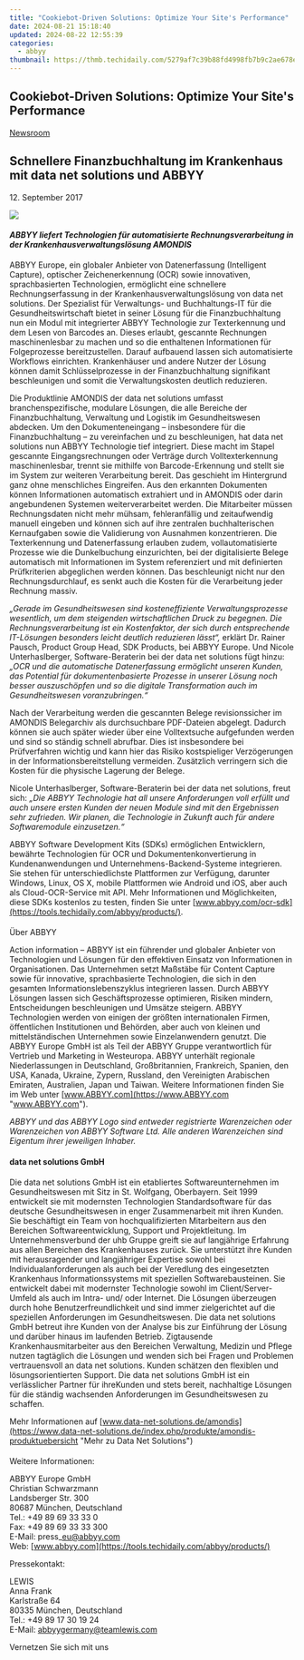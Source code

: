 ```yaml
---
title: "Cookiebot-Driven Solutions: Optimize Your Site's Performance"
date: 2024-08-21 15:18:40
updated: 2024-08-22 12:55:39
categories:
  - abbyy
thumbnail: https://thmb.techidaily.com/5279af7c39b88fd4998fb7b9c2ae678e663ed77151996f75dc42960cd65686db.jpg
---
```


## Cookiebot-Driven Solutions: Optimize Your Site's Performance

[Newsroom](https://tools.techidaily.com/abbyy/products/)

## Schnellere Finanzbuchhaltung im Krankenhaus mit data net solutions und ABBYY

12\. September 2017

![](https://content.abbyy.com/-/media/project/abbyy/abbyy/branchtemplates/shutterstock_1272462163_1296-x-729.jpg?h=729&iar=0&w=1296)

#### _ABBYY liefert Technologien für automatisierte Rechnungsverarbeitung in der Krankenhausverwaltungslösung AMONDIS_

ABBYY Europe, ein globaler Anbieter von Datenerfassung (Intelligent Capture), optischer Zeichenerkennung (OCR) sowie innovativen, sprachbasierten Technologien, ermöglicht eine schnellere Rechnungserfassung in der Krankenhausverwaltungslösung von data net solutions. Der Spezialist für Verwaltungs- und Buchhaltungs-IT für die Gesundheitswirtschaft bietet in seiner Lösung für die Finanzbuchhaltung nun ein Modul mit integrierter ABBYY Technologie zur Texterkennung und dem Lesen von Barcodes an. Dieses erlaubt, gescannte Rechnungen maschinenlesbar zu machen und so die enthaltenen Informationen für Folgeprozesse bereitzustellen. Darauf aufbauend lassen sich automatisierte Workflows einrichten. Krankenhäuser und andere Nutzer der Lösung können damit Schlüsselprozesse in der Finanzbuchhaltung signifikant beschleunigen und somit die Verwaltungskosten deutlich reduzieren.

  
Die Produktlinie AMONDIS der data net solutions umfasst branchenspezifische, modulare Lösungen, die alle Bereiche der Finanzbuchhaltung, Verwaltung und Logistik im Gesundheitswesen abdecken. Um den Dokumenteneingang – insbesondere für die Finanzbuchhaltung – zu vereinfachen und zu beschleunigen, hat data net solutions nun ABBYY Technologie tief integriert. Diese macht im Stapel gescannte Eingangsrechnungen oder Verträge durch Volltexterkennung maschinenlesbar, trennt sie mithilfe von Barcode-Erkennung und stellt sie im System zur weiteren Verarbeitung bereit. Das geschieht im Hintergrund ganz ohne menschliches Eingreifen. Aus den erkannten Dokumenten können Informationen automatisch extrahiert und in AMONDIS oder darin angebundenen Systemen weiterverarbeitet werden. Die Mitarbeiter müssen Rechnungsdaten nicht mehr mühsam, fehleranfällig und zeitaufwendig manuell eingeben und können sich auf ihre zentralen buchhalterischen Kernaufgaben sowie die Validierung von Ausnahmen konzentrieren. Die Texterkennung und Datenerfassung erlauben zudem, vollautomatisierte Prozesse wie die Dunkelbuchung einzurichten, bei der digitalisierte Belege automatisch mit Informationen im System referenziert und mit definierten Prüfkriterien abgeglichen werden können. Das beschleunigt nicht nur den Rechnungsdurchlauf, es senkt auch die Kosten für die Verarbeitung jeder Rechnung massiv.

  
_„Gerade im Gesundheitswesen sind kosteneffiziente Verwaltungsprozesse wesentlich, um dem steigenden wirtschaftlichen Druck zu begegnen. Die Rechnungsverarbeitung ist ein Kostenfaktor, der sich durch entsprechende IT-Lösungen besonders leicht deutlich reduzieren lässt“,_ erklärt Dr. Rainer Pausch, Product Group Head, SDK Products, bei ABBYY Europe. Und Nicole Unterhaslberger, Software-Beraterin bei der data net solutions fügt hinzu: _„OCR und die automatische Datenerfassung ermöglicht unseren Kunden, das Potential für dokumentenbasierte Prozesse in unserer Lösung noch besser auszuschöpfen und so die digitale Transformation auch im Gesundheitswesen voranzubringen.“_ 

  
Nach der Verarbeitung werden die gescannten Belege revisionssicher im AMONDIS Belegarchiv als durchsuchbare PDF-Dateien abgelegt. Dadurch können sie auch später wieder über eine Volltextsuche aufgefunden werden und sind so ständig schnell abrufbar. Dies ist insbesondere bei Prüfverfahren wichtig und kann hier das Risiko kostspieliger Verzögerungen in der Informationsbereitstellung vermeiden. Zusätzlich verringern sich die Kosten für die physische Lagerung der Belege.

  
Nicole Unterhaslberger, Software-Beraterin bei der data net solutions, freut sich: _„Die ABBYY Technologie hat all unsere Anforderungen voll erfüllt und auch unsere ersten Kunden der neuen Module sind mit den Ergebnissen sehr zufrieden. Wir planen, die Technologie in Zukunft auch für andere Softwaremodule einzusetzen.“_

  
ABBYY Software Development Kits (SDKs) ermöglichen Entwicklern, bewährte Technologien für OCR und Dokumentenkonvertierung in Kundenanwendungen und Unternehmens-Backend-Systeme integrieren. Sie stehen für unterschiedlichste Plattformen zur Verfügung, darunter Windows, Linux, OS X, mobile Plattformen wie Android und iOS, aber auch als Cloud-OCR-Service mit API. Mehr Informationen und Möglichkeiten, diese SDKs kostenlos zu testen, finden Sie unter [www.abbyy.com/ocr-sdk](https://tools.techidaily.com/abbyy/products/).

####   
Über ABBYY

Action information – ABBYY ist ein führender und globaler Anbieter von Technologien und Lösungen für den effektiven Einsatz von Informationen in Organisationen. Das Unternehmen setzt Maßstäbe für Content Capture sowie für innovative, sprachbasierte Technologien, die sich in den gesamten Informationslebenszyklus integrieren lassen. Durch ABBYY Lösungen lassen sich Geschäftsprozesse optimieren, Risiken mindern, Entscheidungen beschleunigen und Umsätze steigern. ABBYY Technologien werden von einigen der größten internationalen Firmen, öffentlichen Institutionen und Behörden, aber auch von kleinen und mittelständischen Unternehmen sowie Einzelanwendern genutzt. Die ABBYY Europe GmbH ist als Teil der ABBYY Gruppe verantwortlich für Vertrieb und Marketing in Westeuropa. ABBYY unterhält regionale Niederlassungen in Deutschland, Großbritannien, Frankreich, Spanien, den USA, Kanada, Ukraine, Zypern, Russland, den Vereinigten Arabischen Emiraten, Australien, Japan und Taiwan. Weitere Informationen finden Sie im Web unter [www.ABBYY.com](https://www.ABBYY.com "www.ABBYY.com").

_ABBYY und das ABBYY Logo sind entweder registrierte Warenzeichen oder Warenzeichen von ABBYY Software Ltd. Alle anderen Warenzeichen sind Eigentum ihrer jeweiligen Inhaber._

#### data net solutions GmbH

Die data net solutions GmbH ist ein etabliertes Softwareunternehmen im Gesundheitswesen mit Sitz in St. Wolfgang, Oberbayern. Seit 1999 entwickelt sie mit modernsten Technologien Standardsoftware für das deutsche Gesundheitswesen in enger Zusammenarbeit mit ihren Kunden. Sie beschäftigt ein Team von hochqualifizierten Mitarbeitern aus den Bereichen Softwareentwicklung, Support und Projektleitung. Im Unternehmensverbund der uhb Gruppe greift sie auf langjährige Erfahrung aus allen Bereichen des Krankenhauses zurück. Sie unterstützt ihre Kunden mit herausragender und langjähriger Expertise sowohl bei Individualanforderungen als auch bei der Veredlung des eingesetzten Krankenhaus Informationssystems mit speziellen Softwarebausteinen. Sie entwickelt dabei mit modernster Technologie sowohl im Client/Server-Umfeld als auch im Intra- und/ oder Internet. Die Lösungen überzeugen durch hohe Benutzerfreundlichkeit und sind immer zielgerichtet auf die speziellen Anforderungen im Gesundheitswesen. Die data net solutions GmbH betreut ihre Kunden von der Analyse bis zur Einführung der Lösung und darüber hinaus im laufenden Betrieb. Zigtausende Krankenhausmitarbeiter aus den Bereichen Verwaltung, Medizin und Pflege nutzen tagtäglich die Lösungen und wenden sich bei Fragen und Problemen vertrauensvoll an data net solutions. Kunden schätzen den flexiblen und lösungsorientierten Support. Die data net solutions GmbH ist ein verlässlicher Partner für ihreKunden und stets bereit, nachhaltige Lösungen für die ständig wachsenden Anforderungen im Gesundheitswesen zu schaffen.  
  
Mehr Informationen auf [www.data-net-solutions.de/amondis](https://www.data-net-solutions.de/index.php/produkte/amondis-produktuebersicht "Mehr zu Data Net Solutions")

####   
Weitere Informationen:

ABBYY Europe GmbH  
Christian Schwarzmann  
Landsberger Str. 300   
80687 München, Deutschland   
Tel.: +49 89 69 33 33 0  
Fax: +49 89 69 33 33 300  
E-Mail: press\_eu@abbyy.com  
Web: [www.abbyy.com](https://tools.techidaily.com/abbyy/products/)

Pressekontakt:

LEWIS  
Anna Frank  
Karlstraße 64  
80335 München, Deutschland  
Tel.: +49 89 17 30 19 24  
E-Mail: [abbyygermany@teamlewis.com](https://tools.techidaily.com/abbyy/products/)

Vernetzen Sie sich mit uns

<ins class="adsbygoogle"
     style="display:block"
     data-ad-format="autorelaxed"
     data-ad-client="ca-pub-7571918770474297"
     data-ad-slot="1223367746"></ins>



<ins class="adsbygoogle"
     style="display:block"
     data-ad-client="ca-pub-7571918770474297"
     data-ad-slot="8358498916"
     data-ad-format="auto"
     data-full-width-responsive="true"></ins>
